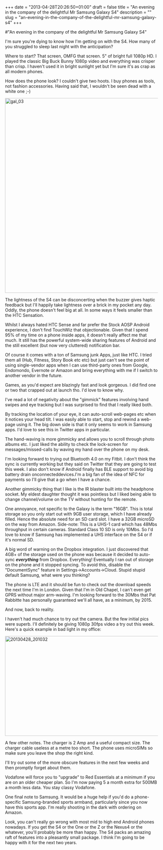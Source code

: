 +++
date = "2013-04-28T20:26:50+01:00"
draft = false
title = "An evening in the company of the delightful Mr Samsung Galaxy S4"
description = ""
slug = "an-evening-in-the-company-of-the-delightful-mr-samsung-galaxy-s4"
+++

#"An evening in the company of the delightful Mr Samsung Galaxy S4"

I'm sure you're dying to know how I'm getting on with the S4. How many of you struggled to sleep last night with the anticipation?

Where to start? That screen, OMFG that screen. 5" of bright full 1080p HD. I played the classic Big Buck Bunny 1080p video and everything was crisper than crisp. I haven't used it in bright sunlight yet but I'm sure it's as crap as all modern phones.

How does the phone look? I couldn't give two hoots. I buy phones as tools, not fashion accessories. Having said that, I wouldn't be seen dead with a white one ;-)

<a href="http://www.samsung.com/global/microsite/galaxys4/"><img class="aligncenter size-full wp-image-1017" alt="gal_03" src="https://s3-eu-west-1.amazonaws.com/conoroneill.net/wp-content/uploads/2013/04/gal_03.jpg" width="630" height="640" /></a>

The lightness of the S4 can be disconcerting when the buzzer gives haptic feedback but I'll happily take lightness over a brick in my pocket any day. Oddly, the phone doesn't feel big at all. In some ways it feels smaller than the HTC Sensation.

Whilst I always hated HTC Sense and far prefer the Stock AOSP Android experience, I don't find TouchWiz that objectionable. Given that I spend 95% of my time on a phone inside apps, it doesn't really affect me that much. It still has the powerful system-wide sharing features of Android and the still excellent (but now very cluttered) notification bar.

Of course it comes with a ton of Samsung junk Apps, just like HTC. I tried them all (Hub, Fitness, Story Book etc etc) but just can't see the point of using single-vendor apps when I can use third-party ones from Google, Endomondo, Evernote or Amazon and bring everything with me if I switch to another vendor in the future.

Games, as you'd expect are blazingly fast and look gorgeous. I did find one or two that crapped out at launch tho. I'd love to know why.

I've read a lot of negativity about the "gimmick" features involving hand swipes and eye tracking but I was surprised to find that I really liked both.

By tracking the location of your eye, it can auto-scroll web-pages etc when it notices your head tilt. I was easily able to start, stop and rewind a web-page using it. The big down side is that it only seems to work in Samsung apps. I'd love to see this in Twitter apps in particular.

The hand-waving is more gimmicky and allows you to scroll through photo albums etc. I just liked the ability to check the lock-screen for messages/missed-calls by waving my hand over the phone on my desk.

I'm looking forward to trying out Bluetooth 4.0 on my Fitbit. I don't think the sync is currently working but they said on Twitter that they are going to test this week. I also don't know if Android finally has BLE support to avoid big battery drain onconnecteddevices.I'm a big fan of the idea of NFC for payments so I'll give that a go when I have a chance.

Another gimmicky thing that I like is the IR blaster built into the headphone socket. My eldest daughter thought it was pointless but I liked being able to change channel/volume on the TV without hunting for the remote.

One annoyance, not specific to the Galaxy is the term "16GB". This is total storage so you only start out with 9GB user storage, which I have already filled. Hence the absolute need for an SD card slot. I have a 32GB microSD on the way from Amazon. Side-note: This is a UHS-1 card which has 48Mbs throughput in certain cameras. Standard Class 10 SD is only 10Mbs. So I'd love to know if Samsung has implemented a UHS interface on the S4 or if it's normal SD.

A big word of warning on the Dropbox integration. I just discovered that 4GB+ of the storage used on the phone was because it decided to auto-sync <strong><em>everything</em></strong> from Dropbox. Everything! Eventually I ran out of storage on the phone and it stopped syncing. To avoid this, disable the "DocumentSync" feature in Settings-&gt;Accounts-&gt;Cloud. Stupid stupid default Samsung, what were you thinking?

The phone is LTE and it should be fun to check out the download speeds the next time I'm in London. Given that I'm in Old Chapel, I can't even get GPRS without major arm-waving. I'm looking forward to the 30Mbs that Pat Rabbitte has personally guaranteed we'll all have, as a minimum, by 2015.

And now, back to reality.

I haven't had much chance to try out the camera. But the few initial pics were superb. I'll definitely be giving 1080p 30fps video a try out this week. Here's a quick example in bad light in my office:

<a href="https://s3-eu-west-1.amazonaws.com/conoroneill.net/wp-content/uploads/2013/04/20130428_201032.jpg"><img class="aligncenter size-large wp-image-1016" alt="20130428_201032" src="https://s3-eu-west-1.amazonaws.com/conoroneill.net/wp-content/uploads/2013/04/20130428_201032-1024x576.jpg" width="584" height="328" /></a>

A few other notes. The charger is 2 Amp and a useful compact size. The charger cable useless at a metre too short. The phone uses microSIMs so make sure you leave the shop the right kind.

I'll try out some of the more obscure features in the next few weeks and then promptly forget about them.

Vodafone will force you to "upgrade" to Red Essentials at a minimum if you are on an older cheaper plan. So I'm now paying 5 a month extra for 500MB a month less data. You stay classy Vodafone.

One final note to Samsung. It would be a huge help if you'd do a phone-specific Samsung-branded sports armband, particularly since you now have this sports app. I'm really shooting in the dark with ordering on Amazon.

Look, you can't really go wrong with most mid to high end Android phones nowadays. If you get the S4 or the One or the Z or the Nexus4 or the whatever, you'll probably be more than happy. The S4 packs an amazing raft of features into a pleasantly small package. I think I'm going to be happy with it for the next two years.

&nbsp;